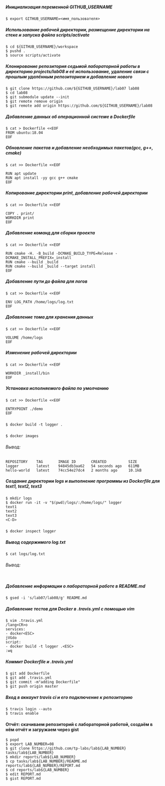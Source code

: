 ##### Инициализация переменной GITHUB_USERNAME
```
$ export GITHUB_USERNAME=<имя_пользователя>
```
##### Использование рабочей директории, размещение директории на стеке и запуска файла scripts/activate
```
$ cd ${GITHUB_USERNAME}/workspace
$ pushd .
$ source scripts/activate
```
##### Клонирование репозитория седьмой лабораторной работы в директорию projects/lab08 и её использование, удаление связи с прошлым удалённым репозиторием и добавление нового
```
$ git clone https://github.com/${GITHUB_USERNAME}/lab07 lab08
$ cd lab08
$ git submodule update --init
$ git remote remove origin
$ git remote add origin https://github.com/${GITHUB_USERNAME}/lab08
```
##### Добавление данных об операционной системе в Dockerfile
```
$ cat > Dockerfile <<EOF
FROM ubuntu:18.04
EOF
```
##### Обновление пакетов и добавление необходимых пакетов(gcc, g++, cmake)
```
$ cat >> Dockerfile <<EOF

RUN apt update
RUN apt install -yy gcc g++ cmake
EOF
```
##### Копирование директории print, добавление рабочей директории
```
$ cat >> Dockerfile <<EOF

COPY . print/
WORKDIR print
EOF
```
##### Добавление команд для сборки проекта
```
$ cat >> Dockerfile <<EOF

RUN cmake -H. -B_build -DCMAKE_BUILD_TYPE=Release -DCMAKE_INSTALL_PREFIX=_install
RUN cmake --build _build
RUN cmake --build _build --target install
EOF
```
##### Добавление пути до файла для логов
```
$ cat >> Dockerfile <<EOF

ENV LOG_PATH /home/logs/log.txt
EOF
```
##### Добавление тома для хранения данных
```
$ cat >> Dockerfile <<EOF

VOLUME /home/logs
EOF
```
##### Изменение рабочей директории
```
$ cat >> Dockerfile <<EOF

WORKDIR _install/bin
EOF
```
##### Установка исполняемого файла по умолчанию
```
$ cat >> Dockerfile <<EOF

ENTRYPOINT ./demo
EOF
```
#####
```
$ docker build -t logger .
```
#####
```
$ docker images
```
###### Вывод:
```
REPOSITORY    TAG       IMAGE ID       CREATED          SIZE
logger        latest    94845db3aa62   54 seconds ago   611MB
hello-world   latest    74cc54e27dc4   2 months ago     10.1kB
```
##### Создание директории logs и выполнение программы из Dockerfile для text1, text2, text3
```
$ mkdir logs
$ docker run -it -v "$(pwd)/logs/:/home/logs/" logger
text1
text2
text3
<C-D>
```
#####
```
$ docker inspect logger
```
##### Вывод содержимого log.txt
```
$ cat logs/log.txt
```
###### Вывод:
```

```
##### Добавление информации о лабораторной работе в README.md
```
$ gsed -i 's/lab07/lab08/g' README.md
```
##### Добавление тестов для Docker в .travis.yml с помощью vim
```
$ vim .travis.yml
/lang<CR>o
services:
- docker<ESC>
jVGdo
script:
- docker build -t logger .<ESC>
:wq
```
##### Коммит Dockerfile и .travis.yml
```
$ git add Dockerfile
$ git add .travis.yml
$ git commit -m"adding Dockerfile"
$ git push origin master
```
##### Вход в аккаунт travis ci и его подключение к репозиторию
```
$ travis login --auto
$ travis enable
```
#### Отчёт: скачиваем репозиторий с лабораторной работой, создаём в нём отчёт и загружаем через gist
```
$ popd
$ export LAB_NUMBER=08
$ git clone https://github.com/tp-labs/lab${LAB_NUMBER} tasks/lab${LAB_NUMBER}
$ mkdir reports/lab${LAB_NUMBER}
$ cp tasks/lab${LAB_NUMBER}/README.md reports/lab${LAB_NUMBER}/REPORT.md
$ cd reports/lab${LAB_NUMBER}
$ edit REPORT.md
$ gist REPORT.md
```
